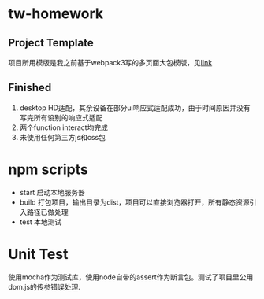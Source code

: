 # tw-homework

## Project Template
项目所用模版是我之前基于webpack3写的多页面大包模版，见[link](https://github.com/alanchenchen/simple-template)
## Finished
1. desktop HD适配，其余设备在部分ui响应式适配成功，由于时间原因并没有写完所有设别的响应式适配
2. 两个function interact均完成
3. 未使用任何第三方js和css包

# npm scripts
* start   启动本地服务器
* build   打包项目，输出目录为dist，项目可以直接浏览器打开，所有静态资源引入路径已做处理
* test    本地测试

# Unit Test
使用mocha作为测试库，使用node自带的assert作为断言包。测试了项目里公用dom.js的传参错误处理.